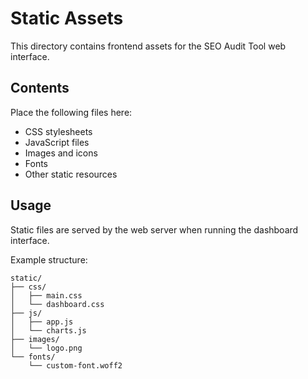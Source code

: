 # Static Assets

This directory contains frontend assets for the SEO Audit Tool web interface.

## Contents

Place the following files here:

- CSS stylesheets
- JavaScript files
- Images and icons
- Fonts
- Other static resources

## Usage

Static files are served by the web server when running the dashboard interface.

Example structure:
```
static/
├── css/
│   ├── main.css
│   └── dashboard.css
├── js/
│   ├── app.js
│   └── charts.js
├── images/
│   └── logo.png
└── fonts/
    └── custom-font.woff2
```
